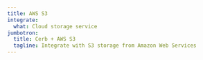 ```yaml
---
title: AWS S3
integrate:
  what: Cloud storage service
jumbotron:
  title: Cerb + AWS S3
  tagline: Integrate with S3 storage from Amazon Web Services
---
```


